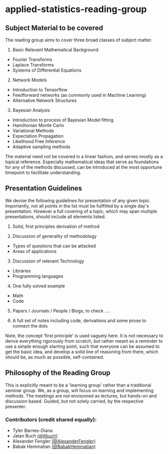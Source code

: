 # applied-statistics-reading-group

## Subject Material to be covered
The reading group aims to cover three broad classes of subject matter. 

1. Basic Relevant Mathematical Background
- Fourier Transforms 
- Laplace Transforms
- Systems of Differential Equations

2. Network Models
- Introduction to Tensorflow
- Feedforward networks (as commonly used in Machine Learning)
- Alternative Network Structures

3. Bayesian Analysis
- Introduction to process of Bayesian Model fitting
- Hamiltonian Monte Carlo
- Variational Methods
- Expectation Propagation
- Likelihood Free Inference
- Adaptive sampling methods 

The material need not be covered in a linear fashion, and serves mostly as a topical reference. 
Especially mathematical ideas that serve as foundations for any of the methods discussed, can be introduced at the most opportune timepoint to facilitate understanding.

## Presentation Guidelines
We devise the following guidelines for presentation of any given topic. Importantly, not all points in the list must be fullfilled by a single day's presentation. However a full covering of a topic, which may span multiple presentations, should include all elements listed.

1. Solid, first principles derivation of method

2. Discussion of generality of methodology
- Types of questions that can be attacked
- Areas of applications

3. Discussion of relevant Technology
- Libraries
- Programming languages

4. One fully solved example
- Math
- Code

5. Papers / Journals / People / Blogs, to check ....

6. A full set of notes including code, derivations and some prose to connect the dots

Note, the concept 'first principle' is used vaguely here. It is not necessary to derive everything rigorously from scratch, but rather meant as a reminder to use a simple enough starting point, such that everyone can be assumed to get the basic idea, and develop a solid line of reasoning from there, which should be, as much as possible, self-contained.

## Philosophy of the Reading Group
This is explicitly meant to be a 'learning group' rather than a traditional seminar group. We, as a group, will focus on learning and implementing methods. The meetings are not envisioned as lectures, but hands-on and discussion based. Guided, but not solely carried, by the respective presenter. 

### Contributors (credit shared equally):
* Tyler Barnes-Diana 
* Jatan Buch [(@jtbuch)](https://github.com/jtbuch)
* Alexander Fengler [(@AlexanderFengler)](https://github.com/AlexanderFengler)
* Babak Hemmatian [(@BabakHemmatian)](https://github.com/BabakHemmatian)
